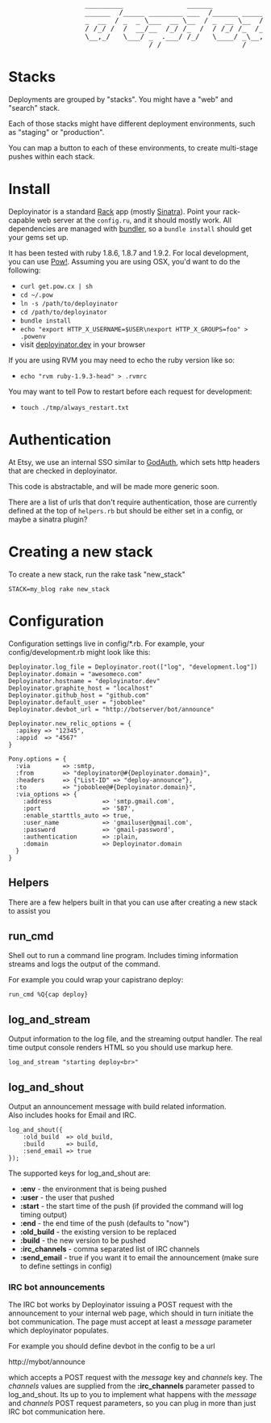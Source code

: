 <pre>  
                  _________               ______                _____                 _____
                  ______  /_____ ________ ___  /______ _____  _____(_)_______ ______ ___  /_______ ________
                  _  __  / _  _ \___  __ \__  / _  __ \__  / / /__  / __  __ \_  __ `/_  __/_  __ \__  ___/
                  / /_/ /  /  __/__  /_/ /_  /  / /_/ /_  /_/ / _  /  _  / / // /_/ / / /_  / /_/ /_  / 
                  \__,_/   \___/ _  .___/ /_/   \____/ _\__, /  /_/   /_/ /_/ \__,_/  \__/  \____/ /_/ 
                                 /_/                   /____/             Deploy with style!
</pre>  

Stacks
======

Deployments are grouped by "stacks". You might have a "web" and "search" stack.

Each of those stacks might have different deployment environments, such as "staging" or "production". 

You can map a button to each of these environments,  to create multi-stage pushes within each stack. 


Install
=======

Deployinator is a standard [Rack][1] app (mostly [Sinatra][2]).
Point your rack-capable web server at the `config.ru`, and it should mostly work. All dependencies are managed with [bundler][3], so a `bundle install` should get your gems set up.

It has been tested with ruby 1.8.6, 1.8.7 and 1.9.2. For local development, you can use [Pow!](http://pow.cx/). Assuming you are using OSX, you'd want to do the following:

* `curl get.pow.cx | sh`
* `cd ~/.pow`
* `ln -s /path/to/deployinator`
* `cd /path/to/deployinator`
* `bundle install`
* `echo "export HTTP_X_USERNAME=$USER\nexport HTTP_X_GROUPS=foo" > .powenv`
* visit [deployinator.dev](http://deployinator.dev) in your browser

If you are using RVM you may need to echo the ruby version like so:

* `echo "rvm ruby-1.9.3-head" > .rvmrc`

You may want to tell Pow to restart before each request for development:

* `touch ./tmp/always_restart.txt`


Authentication
================

At Etsy, we use an internal SSO similar to [GodAuth][4], which sets http headers that are checked in deployinator.

This code is abstractable, and will be made more generic soon.

There are a list of urls that don't require authentication, those are currently defined at the top of `helpers.rb` but should be either set in a config, or maybe a sinatra plugin?


Creating a new stack
====================

To create a new stack, run the rake task "new_stack"

    STACK=my_blog rake new_stack


Configuration
=============

Configuration settings live in config/*.rb. For example, your config/development.rb might look like this:

```
Deployinator.log_file = Deployinator.root(["log", "development.log"])
Deployinator.domain = "awesomeco.com"
Deployinator.hostname = "deployinator.dev"
Deployinator.graphite_host = "localhost"
Deployinator.github_host = "github.com"
Deployinator.default_user = "joboblee"
Deployinator.devbot_url = "http://botserver/bot/announce"

Deployinator.new_relic_options = {
  :apikey => "12345",
  :appid  => "4567"
}

Pony.options = {
  :via         => :smtp,
  :from        => "deployinator@#{Deployinator.domain}",
  :headers     => {"List-ID" => "deploy-announce"},
  :to          => "joboblee@#{Deployinator.domain}",
  :via_options => {
    :address              => 'smtp.gmail.com',
    :port                 => '587',
    :enable_starttls_auto => true,
    :user_name            => 'gmailuser@gmail.com',
    :password             => 'gmail-password',
    :authentication       => :plain,
    :domain               => Deployinator.domain
  }
}

```


Helpers
-------------

There are a few helpers built in that you can use after creating a new stack to assist you

## run_cmd

Shell out to run a command line program.
Includes timing information streams and logs the output of the command.

For example you could wrap your capistrano deploy:

    run_cmd %Q{cap deploy}


## log_and_stream 

Output information to the log file, and the streaming output handler.
The real time output console renders HTML so you should use markup here.

    log_and_stream "starting deploy<br>"

## log_and_shout

Output an announcement message with build related information.  
Also includes hooks for Email and IRC.

    log_and_shout({
        :old_build  => old_build,
        :build      => build,
        :send_email => true
    });

The supported keys for log_and_shout are:

* __:env__ - the environment that is being pushed
* __:user__ - the user that pushed
* __:start__ - the start time of the push (if provided the command will log timing output)
* __:end__ - the end time of the push (defaults to "now")
* __:old_build__ - the existing version to be replaced
* __:build__ - the new version to be pushed
* __:irc_channels__ - comma separated list of IRC channels
* __:send_email__ - true if you want it to email the announcement (make sure to define settings in config)

### IRC bot announcements

The IRC bot works by Deployinator issuing a POST request with the announcement to your internal web page, which should in turn initiate the bot communication. The page must accept at least a _message_ parameter which deployinator populates.

For example you should define devbot in the config to be a url

http://mybot/announce

which accepts a POST request with the _message_ key and _channels_ key.  The _channels_ values are supplied from the __:irc_channels__ parameter passed to log\_and\_shout. 
Its up to you to implement what happens with the _message_ and _channels_ POST request parameters, so you can plug in more than just IRC bot communication here.



[1]: http://rack.rubyforge.org/
[2]: http://www.sinatrarb.com/
[3]: http://gembundler.com/
[4]: https://github.com/exflickr/GodAuth

